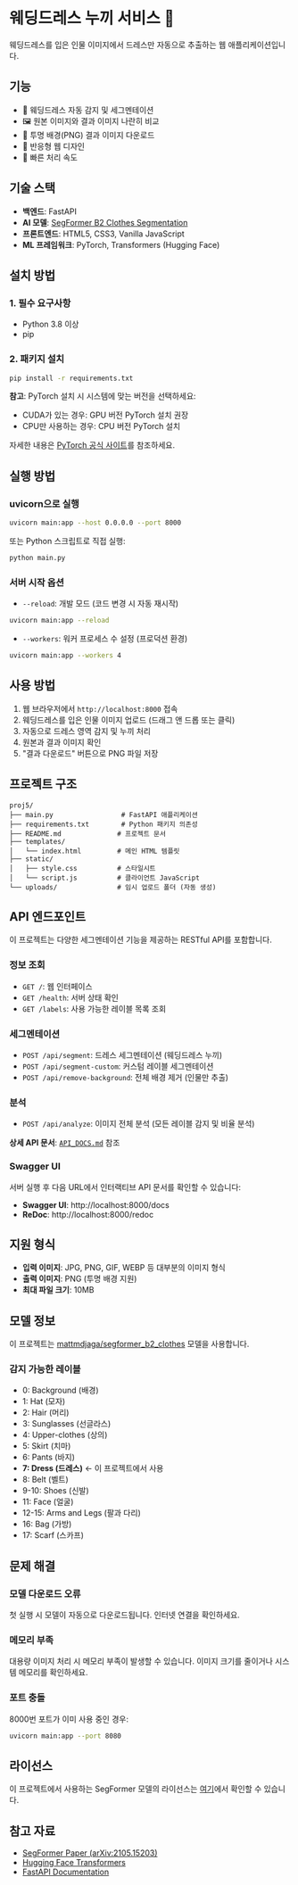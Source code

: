 # 웨딩드레스 누끼 서비스 👰

웨딩드레스를 입은 인물 이미지에서 드레스만 자동으로 추출하는 웹 애플리케이션입니다.

## 기능

- 🎯 웨딩드레스 자동 감지 및 세그멘테이션
- 🖼️ 원본 이미지와 결과 이미지 나란히 비교
- 💾 투명 배경(PNG) 결과 이미지 다운로드
- 📱 반응형 웹 디자인
- 🚀 빠른 처리 속도

## 기술 스택

- **백엔드**: FastAPI
- **AI 모델**: [SegFormer B2 Clothes Segmentation](https://huggingface.co/mattmdjaga/segformer_b2_clothes)
- **프론트엔드**: HTML5, CSS3, Vanilla JavaScript
- **ML 프레임워크**: PyTorch, Transformers (Hugging Face)

## 설치 방법

### 1. 필수 요구사항

- Python 3.8 이상
- pip

### 2. 패키지 설치

```bash
pip install -r requirements.txt
```

**참고**: PyTorch 설치 시 시스템에 맞는 버전을 선택하세요:
- CUDA가 있는 경우: GPU 버전 PyTorch 설치 권장
- CPU만 사용하는 경우: CPU 버전 PyTorch 설치

자세한 내용은 [PyTorch 공식 사이트](https://pytorch.org/)를 참조하세요.

## 실행 방법

### uvicorn으로 실행

```bash
uvicorn main:app --host 0.0.0.0 --port 8000
```

또는 Python 스크립트로 직접 실행:

```bash
python main.py
```

### 서버 시작 옵션

- `--reload`: 개발 모드 (코드 변경 시 자동 재시작)
```bash
uvicorn main:app --reload
```

- `--workers`: 워커 프로세스 수 설정 (프로덕션 환경)
```bash
uvicorn main:app --workers 4
```

## 사용 방법

1. 웹 브라우저에서 `http://localhost:8000` 접속
2. 웨딩드레스를 입은 인물 이미지 업로드 (드래그 앤 드롭 또는 클릭)
3. 자동으로 드레스 영역 감지 및 누끼 처리
4. 원본과 결과 이미지 확인
5. "결과 다운로드" 버튼으로 PNG 파일 저장

## 프로젝트 구조

```
proj5/
├── main.py                 # FastAPI 애플리케이션
├── requirements.txt        # Python 패키지 의존성
├── README.md              # 프로젝트 문서
├── templates/
│   └── index.html         # 메인 HTML 템플릿
├── static/
│   ├── style.css          # 스타일시트
│   └── script.js          # 클라이언트 JavaScript
└── uploads/               # 임시 업로드 폴더 (자동 생성)
```

## API 엔드포인트

이 프로젝트는 다양한 세그멘테이션 기능을 제공하는 RESTful API를 포함합니다.

### 정보 조회
- `GET /`: 웹 인터페이스
- `GET /health`: 서버 상태 확인
- `GET /labels`: 사용 가능한 레이블 목록 조회

### 세그멘테이션
- `POST /api/segment`: 드레스 세그멘테이션 (웨딩드레스 누끼)
- `POST /api/segment-custom`: 커스텀 레이블 세그멘테이션
- `POST /api/remove-background`: 전체 배경 제거 (인물만 추출)

### 분석
- `POST /api/analyze`: 이미지 전체 분석 (모든 레이블 감지 및 비율 분석)

**상세 API 문서**: [`API_DOCS.md`](./API_DOCS.md) 참조

### Swagger UI

서버 실행 후 다음 URL에서 인터랙티브 API 문서를 확인할 수 있습니다:
- **Swagger UI**: http://localhost:8000/docs
- **ReDoc**: http://localhost:8000/redoc

## 지원 형식

- **입력 이미지**: JPG, PNG, GIF, WEBP 등 대부분의 이미지 형식
- **출력 이미지**: PNG (투명 배경 지원)
- **최대 파일 크기**: 10MB

## 모델 정보

이 프로젝트는 [mattmdjaga/segformer_b2_clothes](https://huggingface.co/mattmdjaga/segformer_b2_clothes) 모델을 사용합니다.

### 감지 가능한 레이블
- 0: Background (배경)
- 1: Hat (모자)
- 2: Hair (머리)
- 3: Sunglasses (선글라스)
- 4: Upper-clothes (상의)
- 5: Skirt (치마)
- 6: Pants (바지)
- **7: Dress (드레스)** ← 이 프로젝트에서 사용
- 8: Belt (벨트)
- 9-10: Shoes (신발)
- 11: Face (얼굴)
- 12-15: Arms and Legs (팔과 다리)
- 16: Bag (가방)
- 17: Scarf (스카프)

## 문제 해결

### 모델 다운로드 오류
첫 실행 시 모델이 자동으로 다운로드됩니다. 인터넷 연결을 확인하세요.

### 메모리 부족
대용량 이미지 처리 시 메모리 부족이 발생할 수 있습니다. 이미지 크기를 줄이거나 시스템 메모리를 확인하세요.

### 포트 충돌
8000번 포트가 이미 사용 중인 경우:
```bash
uvicorn main:app --port 8080
```

## 라이선스

이 프로젝트에서 사용하는 SegFormer 모델의 라이선스는 [여기](https://huggingface.co/mattmdjaga/segformer_b2_clothes)에서 확인할 수 있습니다.

## 참고 자료

- [SegFormer Paper (arXiv:2105.15203)](https://arxiv.org/abs/2105.15203)
- [Hugging Face Transformers](https://huggingface.co/docs/transformers)
- [FastAPI Documentation](https://fastapi.tiangolo.com/)

